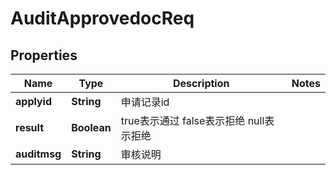 # AuditApprovedocReq

## Properties
Name | Type | Description | Notes
------------ | ------------- | ------------- | -------------
**applyid** | **String** | 申请记录id | 
**result** | **Boolean** | true表示通过 false表示拒绝 null表示拒绝 | 
**auditmsg** | **String** | 审核说明 | 
